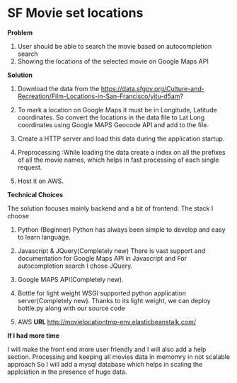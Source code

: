 SF Movie set locations
=============

<b>Problem </b>

1) User should be able to search the movie based on autocompletion search 
2) Showing the locations of the selected movie on Google Maps API

<b> Solution </b>

1) Download the data from the https://data.sfgov.org/Culture-and-Recreation/Film-Locations-in-San-Francisco/yitu-d5am?

2) To mark a location on Google Maps it must be in Longitude, Latitude coordinates. So convert the locations in the data file to Lat Long coordinates using Google MAPS Geocode API and add to the file.

3) Create a HTTP server and load this data during the application startup.
 
4) Preprocessing :While loading the data create a index on all the prefixes of all the movie names, which helps in fast processing of each single request. 

5) Host it on AWS.

<b>Technical Choices</b>

The solution focuses mainly backend and a bit of frontend. 
The stack I choose
1) Python (Beginner) 
    Python has always been simple to develop and easy to learn language. 
2) Javascript & JQuery(Completely new)
    There is vast support and documentation for Google Maps API in Javascript and For autocompletion search I chose JQuery. 
3) Google MAPS API(Completely new).

4) Bottle for light weight WSGI supported python application server(Completely new).
    Thanks to its light weight, we can deploy bottle.py  along with our source code

5) AWS 
<b> URL </b>
http://movielocationtmp-env.elasticbeanstalk.com/

<b> If I had more time</b>

I will make the front end more user friendly and I will also add a help section.
Processing and keeping all movies data in memomry in not scalable approach So I will add a mysql database which helps in scaling the applciation in the presence of huge data.
